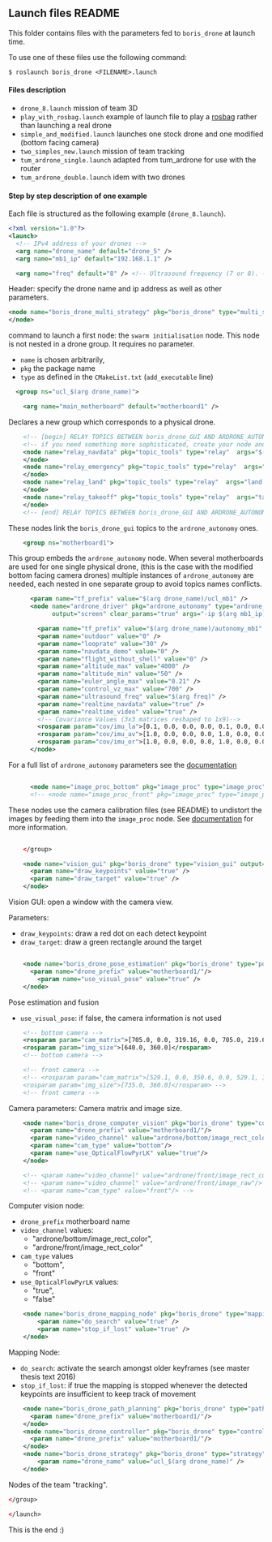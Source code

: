 ## Launch files README

This folder contains files with the parameters fed to `boris_drone` at launch time.

To use one of these files use the following command:
```
$ roslaunch boris_drone <FILENAME>.launch
```
#### Files description

 * `drone_8.launch` mission of team 3D
 * `play_with_rosbag.launch` example of launch file to play a [rosbag](http://wiki.ros.org/rosbag) rather than launching a real drone
 * `simple_and_modified.launch` launches one stock drone and one modified (bottom facing camera)
 * `two_simples_new.launch` mission of team tracking
 * `tum_ardrone_single.launch` adapted from tum_ardrone for use with the router
 * `tum_ardrone_double.launch` idem with two drones



#### Step by step description of one example

Each file is structured as the following example (`drone_8.launch`).

```xml
<?xml version="1.0"?>
<launch>
  <!-- IPv4 address of your drones -->
  <arg name="drone_name" default="drone_5" />
  <arg name="mb1_ip" default="192.168.1.1" />

  <arg name="freq" default="8" /> <!-- Ultrasound frequency (7 or 8). -->
```

Header: specify the drone name and ip address as well as other parameters.

```xml
<node name="boris_drone_multi_strategy" pkg="boris_drone" type="multi_strategy" output="screen">
</node>
```

command to launch a first node: the `swarm initialisation` node. This node is not nested in a drone group. It requires no parameter.

* `name` is chosen arbitrarily,
* `pkg` the package name
* `type` as defined in the `CMakeList.txt` (`add_executable` line)

```xml
  <group ns="ucl_$(arg drone_name)">

    <arg name="main_motherboard" default="motherboard1" />

```

Declares a new group which corresponds to a physical drone.

```xml
    <!-- [begin] RELAY TOPICS BETWEEN boris_drone_GUI AND ARDRONE_AUTONOMY -->
    <!-- if you need something more sophisticated, create your node and replace the corresponding relay -->
    <node name="relay_navdata" pkg="topic_tools" type="relay"  args="$(arg main_motherboard)/ardrone/navdata navdata">
    </node>
    <node name="relay_emergency" pkg="topic_tools" type="relay"  args="emergency_toggle $(arg main_motherboard)/ardrone/reset">
    </node>
    <node name="relay_land" pkg="topic_tools" type="relay"  args="land $(arg main_motherboard)/ardrone/land">
    </node>
    <node name="relay_takeoff" pkg="topic_tools" type="relay"  args="takeoff $(arg main_motherboard)/ardrone/takeoff">
    </node>
    <!-- [end] RELAY TOPICS BETWEEN boris_drone_GUI AND ARDRONE_AUTONOMY -->

```

These nodes link the `boris_drone_gui` topics to the `ardrone_autonomy` ones.

```xml
    <group ns="motherboard1">
```

This group embeds the `ardrone_autonomy` node. When several motherboards are used for one single physical drone, (this is the case with the modified bottom facing camera drones) multiple instances of `ardrone_autonomy` are needed, each nested in one separate group to avoid topics names conflicts.

```xml
      <param name="tf_prefix" value="$(arg drone_name)/ucl_mb1" />
      <node name="ardrone_driver" pkg="ardrone_autonomy" type="ardrone_driver"
            output="screen" clear_params="true" args="-ip $(arg mb1_ip)">

        <param name="tf_prefix" value="$(arg drone_name)/autonomy_mb1" />
        <param name="outdoor" value="0" />
        <param name="looprate" value="30" />
        <param name="navdata_demo" value="0" />
        <param name="flight_without_shell" value="0" />
        <param name="altitude_max" value="4000" />
        <param name="altitude_min" value="50" />
        <param name="euler_angle_max" value="0.21" />
        <param name="control_vz_max" value="700" />
        <param name="ultrasound_freq" value="$(arg freq)" />
        <param name="realtime_navdata" value="true" />
        <param name="realtime_video" value="true" />
        <!-- Covariance Values (3x3 matrices reshaped to 1x9)-->
        <rosparam param="cov/imu_la">[0.1, 0.0, 0.0, 0.0, 0.1, 0.0, 0.0, 0.0, 0.1]</rosparam>
        <rosparam param="cov/imu_av">[1.0, 0.0, 0.0, 0.0, 1.0, 0.0, 0.0, 0.0, 1.0]</rosparam>
        <rosparam param="cov/imu_or">[1.0, 0.0, 0.0, 0.0, 1.0, 0.0, 0.0, 0.0, 100000.0]</rosparam>
      </node>

```
For a full list of `ardrone_autonomy` parameters see the [documentation](
http://ardrone-autonomy.readthedocs.io/en/latest/parameters.html)


```xml

      <node name="image_proc_bottom" pkg="image_proc" type="image_proc" ns="ardrone/bottom"/>
      <!-- <node name="image_proc_front" pkg="image_proc" type="image_proc" ns="ardrone/front"/> -->

```

These nodes use the camera calibration files (see README) to undistort the images by feeding them into the `image_proc` node.
See [documentation](http://wiki.ros.org/image_proc) for more information.

```xml

    </group>

    <node name="vision_gui" pkg="boris_drone" type="vision_gui" output="screen">
      <param name="draw_keypoints" value="true" />
      <param name="draw_target" value="true" />
    </node>
```

Vision GUI: open a window with the camera view.

Parameters:  
 * `draw_keypoints`: draw a red dot on each detect keypoint
 * `draw_target`: draw a green rectangle around the target

```xml

    <node name="boris_drone_pose_estimation" pkg="boris_drone" type="pose_estimation" output="screen">
      <param name="drone_prefix" value="motherboard1/"/>
        <param name="use_visual_pose" value="true" />
    </node>
```

Pose estimation and fusion

 * `use_visual_pose`: if false, the camera information is not used


```xml
    <!-- bottom camera -->
    <rosparam param="cam_matrix">[705.0, 0.0, 319.16, 0.0, 705.0, 219.6, 0.0, 0.0, 1.0]</rosparam>
    <rosparam param="img_size">[640.0, 360.0]</rosparam>
    <!-- bottom camera -->

    <!-- front camera -->
    <!-- <rosparam param="cam_matrix">[529.1, 0.0, 350.6, 0.0, 529.1, 182.2, 0.0, 0.0, 1.0]</rosparam>
    <rosparam param="img_size">[735.0, 360.0]</rosparam> -->
    <!-- front camera -->
```

Camera parameters: Camera matrix and image size.

```xml
    <node name="boris_drone_computer_vision" pkg="boris_drone" type="computer_vision" output="screen">
      <param name="drone_prefix" value="motherboard1/"/>
      <param name="video_channel" value="ardrone/bottom/image_rect_color"/>
      <param name="cam_type" value="bottom"/>
      <param name="use_OpticalFlowPyrLK" value="true"/>
    </node>

    <!-- <param name="video_channel" value="ardrone/front/image_rect_color"/> -->
    <!-- <param name="video_channel" value="ardrone/front/image_raw"/> -->
    <!-- <param name="cam_type" value="front"/> -->
```

Computer vision node:

 * `drone_prefix` motherboard name
 * `video_channel` values:
   * "ardrone/bottom/image_rect_color",
   * "ardrone/front/image_rect_color"
 * `cam_type` values
   * "bottom",
   * "front"
 * `use_OpticalFlowPyrLK` values:
    * "true",
    * "false"

```xml
    <node name="boris_drone_mapping_node" pkg="boris_drone" type="mapping_node" output="screen">
        <param name="do_search" value="true" />
        <param name="stop_if_lost" value="true" />
    </node>

```

Mapping Node:

 * `do_search`: activate the search amongst older keyframes (see master thesis text 2016)
 * `stop_if_lost`: if true the mapping is stopped whenever the detected keypoints are insufficient to keep track of movement

```xml
    <node name="boris_drone_path_planning" pkg="boris_drone" type="path_planning_custom" output="screen">
      <param name="drone_prefix" value="motherboard1/"/>
    </node>
    <node name="boris_drone_controller" pkg="boris_drone" type="controller_custom" output="screen">
      <param name="drone_prefix" value="motherboard1/"/>
    </node>
    <node name="boris_drone_strategy" pkg="boris_drone" type="strategy" output="screen">
        <param name="drone_name" value="ucl_$(arg drone_name)" />
    </node>
```
Nodes of the team "tracking".

```xml
</group>

</launch>
```
This is the end :)
